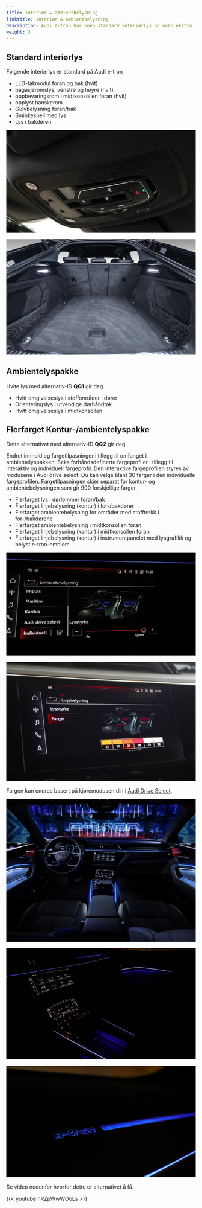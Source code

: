 ```yaml
---
title: Interiør & ambientbelysning
linktitle: Interiør & ambientbelysning
description: Audi e-tron har noen standard interiørlys og noen ekstra
weight: 3
---
```


## Standard interiørlys

Følgende interiørlys er standard på Audi e-tron

- LED-takmodul foran og bak (hvit)
- bagasjeromslys, venstre og høyre (hvit)
- oppbevaringsrom i midtkonsollen foran (hvit)
- opplyst hanskerom
- Gulvbelysning foran/bak
- Sminkespeil med lys
- Lys i bakdøren

![LED-takmodul foran ](interiorlights1.jpg "LED-takmodul foran")

![Audi e-tron luggage room light](interiorlights2.jpg "Lys bagasjerom")

## Ambientelyspakke

Hvite lys med alternativ-ID **QQ1** gir deg

- Hvitt omgivelseslys i stoffområder i dører
- Orienteringslys i utvendige dørhåndtak
- Hvitt omgivelseslys i midtkonsollen

## Flerfarget Kontur-/ambientelyspakke

Dette alternativet med alternativ-ID **QQ2** gir deg.

Endret innhold og fargetilpasninger i tillegg til omfanget i ambientelyspakken.
Seks forhåndsdefinerte fargeprofiler i tillegg til interaktiv og individuell fargeprofil. Den interaktive fargeprofilen
styres av modusene i Audi drive select. Du kan velge blant 30 farger i den individuelle fargeprofilen.
Fargetilpasningen skjer separat for kontur- og ambientebelysningen som gir 900 forskjellige farger.

- Flerfarget lys i dørlommer foran/bak
- Flerfarget linjebelysning (kontur) i for-/bakdører
- Flerfarget ambientebelysning for områder med stofftrekk i for-/bakdørene
- Flerfarget ambientebelysning i midtkonsollen foran
- Flerfarget linjebelysning (kontur) i midtkonsollen foran
- Flerfarget linjebelysning (kontur) i instrumentpanelet med lysgrafikk og belyst e-tron-emblem

![Omgivelseslys](ambientligtscontrol.jpg "Lysene styres i MMI")

![Omgivelseslys](ambientligscontrol2nb.jpg "Kontroll av linjebelysning")

Fargen kan endres basert på kjøremodusen din i [Audi Drive Select](/models/e-tron/technology/audidriveselect/).

![Omgivelseslys](multicolor.jpg "Multicolor interiørlys")

![Ambient lights](ambientlight.jpg "Multicolor ambient light")

![Omgivelseslys](ambientlight2.png "Multicolor ambient light")

Se video nedenfor hvorfor dette er alternativet å få.

{{< youtube hRZpWwWOoLs >}}
